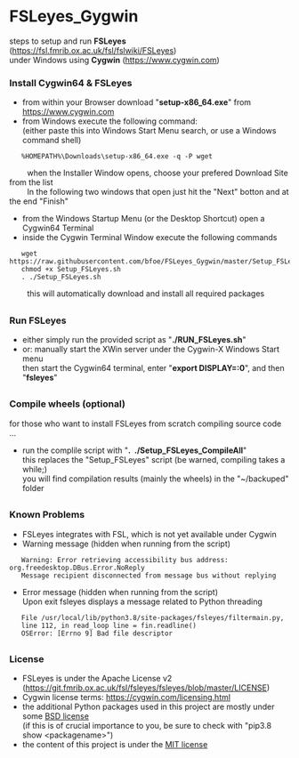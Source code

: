 # FSLeyes_Gygwin

steps to setup and run **FSLeyes** (https://fsl.fmrib.ox.ac.uk/fsl/fslwiki/FSLeyes) \
under Windows using **Cygwin** (https://www.cygwin.com)

### Install Cygwin64 & FSLeyes
- from within your Browser download "**setup-x86_64.exe**" from https://www.cygwin.com
- from Windows execute the following command: \
  (either paste this into Windows Start Menu search, or use a Windows command shell)
```
   %HOMEPATH%\Downloads\setup-x86_64.exe -q -P wget
```
&emsp;&emsp; when the Installer Window opens, choose your prefered Download Site from the list \
&emsp;&emsp; In the following two windows that open just hit the "Next" botton and at the end "Finish" 
- from the Windows Startup Menu (or the Desktop Shortcut) open a Cygwin64 Terminal
- inside the Cygwin Terminal Window execute the following commands
```
   wget https://raw.githubusercontent.com/bfoe/FSLeyes_Gygwin/master/Setup_FSLeyes.sh
   chmod +x Setup_FSLeyes.sh
   . ./Setup_FSLeyes.sh
```
&emsp;&emsp; this will automatically download and install all required packages

##

### Run FSLeyes
- either simply run the provided script as "**./RUN_FSLeyes.sh**"
- or: manually start the XWin server under the Cygwin-X Windows Start menu \
  then start the Cygwin64 terminal, enter "**export DISPLAY=:0**", and then "**fsleyes**"

##

### Compile wheels (optional)
for those who want to install FSLeyes from scratch compiling source code ...
- run the complile script with "**.&nbsp; ./Setup_FSLeyes_CompileAll**" \
  this replaces the "Setup_FSLeyes" script (be warned, compiling takes a while;) \
  you will find compilation results (mainly the wheels) in the "~/backuped" folder

##

### Known Problems
- FSLeyes integrates with FSL, which is not yet available under Cygwin
- Warning message (hidden when running from the script)
```
   Warning: Error retrieving accessibility bus address: org.freedesktop.DBus.Error.NoReply
   Message recipient disconnected from message bus without replying
```
- Error message (hidden when running from the script) \
  Upon exit fsleyes displays a message related to Python threading
```
   File /usr/local/lib/python3.8/site-packages/fsleyes/filtermain.py,
   line 112, in read_loop line = fin.readline()
   OSError: [Errno 9] Bad file descriptor
```

##

### License
- FSLeyes is under the Apache License v2 (https://git.fmrib.ox.ac.uk/fsl/fsleyes/fsleyes/blob/master/LICENSE)
- Cygwin license terms: https://cygwin.com/licensing.html
- the additional Python packages used in this project are mostly under some 
<a href="https://en.wikipedia.org/wiki/BSD_licenses">BSD license</a>  \
  (if this is of crucial importance to you, be sure to check with "pip3.8 show \<packagename\>")
- the content of this project is under the
<a href="https://en.wikipedia.org/wiki/MIT_License">MIT license</a> 
